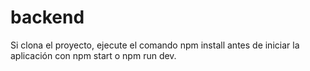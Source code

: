 # backend

Si clona el proyecto, ejecute el comando npm install antes de iniciar la aplicación con npm start o npm run dev.
